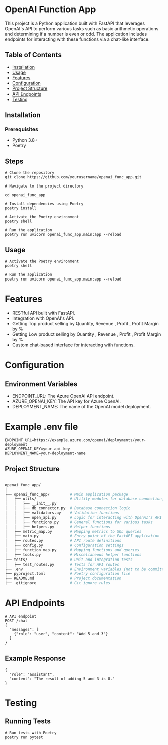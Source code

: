 # OpenAI Function App

This project is a Python application built with FastAPI that leverages OpenAI's API to perform various tasks such as basic arithmetic operations and determining if a number is even or odd. The application includes endpoints for interacting with these functions via a chat-like interface.

## Table of Contents

- [Installation](#installation)
- [Usage](#usage)
- [Features](#features)
- [Configuration](#configuration)
- [Project Structure](#project-structure)
- [API Endpoints](#api-endpoints)
- [Testing](#testing)



## Installation

### Prerequisites
- Python 3.8+
- Poetry

## Steps
```
# Clone the repository
git clone https://github.com/yourusername/openai_func_app.git
```

```
# Navigate to the project directory

cd openai_func_app
```

```
# Install dependencies using Poetry
poetry install
```

```
# Activate the Poetry environment
poetry shell
```

```
# Run the application 
poetry run uvicorn openai_func_app.main:app --reload
```

## Usage
```
# Activate the Poetry environment
poetry shell

# Run the application
poetry run uvicorn openai_func_app.main:app --reload
```

# Features
- RESTful API built with FastAPI.
- Integration with OpenAI's API.
- Getting Top product selling by Quantity, Revenue , Profit , Profit Margin by %
- Getting Low product selling by Quantity , Revenue , Profit , Profit Margin by %
- Custom chat-based interface for interacting with functions.

# Configuration
## Environment Variables
- ENDPOINT_URL: The Azure OpenAI API endpoint.
- AZURE_OPENAI_KEY: The API key for Azure OpenAI.
- DEPLOYMENT_NAME: The name of the OpenAI model deployment.

# Example .env file
```
ENDPOINT_URL=https://example.azure.com/openai/deployments/your-deployment
AZURE_OPENAI_KEY=your-api-key
DEPLOYMENT_NAME=your-deployment-name
```

## Project Structure

```bash 

openai_func_app/
│
├── openai_func_app/         # Main application package
│   ├── utils/               # Utility modules for database connection, validation, etc.
│   │   ├── __init__.py
│   │   ├── db_connector.py  # Database connection logic
│   │   ├── validators.py    # Validation functions
│   │   ├── open_api.py      # Logic for interacting with OpenAI's API
│   │   ├── functions.py     # General functions for various tasks
│   │   ├── helpers.py       # Helper functions
│   ├── metric_map.py        # Mapping metrics to SQL queries
│   ├── main.py              # Entry point of the FastAPI application
│   ├── routes.py            # API route definitions
│   ├── config.py            # Configuration settings
│   ├── function_map.py      # Mapping functions and queries
│   ├── tools.py             # Miscellaneous helper functions
├── tests/                   # Unit and integration tests
│   ├── test_routes.py       # Tests for API routes
├── .env                     # Environment variables (not to be committed to VCS)
├── pyproject.toml           # Poetry configuration file
├── README.md                # Project documentation
├── .gitignore               # Git ignore rules            
```
# API Endpoints
```
# API endpoint 
POST /chat
{
  "messages": [
    {"role": "user", "content": "Add 5 and 3"}
  ]
}

```
## Example Response

```
{
  "role": "assistant",
  "content": "The result of adding 5 and 3 is 8."
}
```
# Testing
## Running Tests

```
# Run tests with Poetry
poetry run pytest
```
